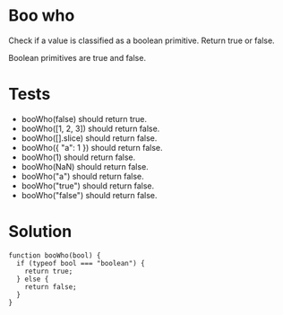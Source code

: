# Boo who

Check if a value is classified as a boolean primitive. Return true or false.

Boolean primitives are true and false.

# Tests

- booWho(false) should return true.
- booWho([1, 2, 3]) should return false.
- booWho([].slice) should return false.
- booWho({ "a": 1 }) should return false.
- booWho(1) should return false.
- booWho(NaN) should return false.
- booWho("a") should return false.
- booWho("true") should return false.
- booWho("false") should return false.


# Solution 

```
function booWho(bool) {
  if (typeof bool === "boolean") {
    return true;
  } else {
    return false;
  }
}
```